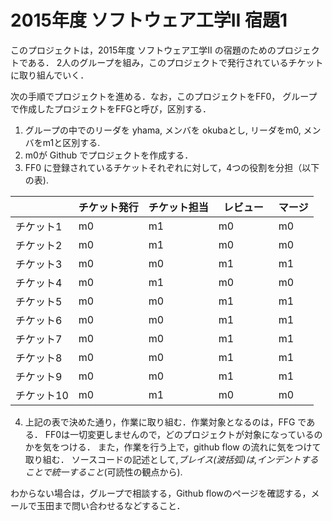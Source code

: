 # 2015年度 ソフトウェア工学II 宿題1

このプロジェクトは，2015年度 ソフトウェア工学II の宿題のためのプロジェクトである．
2人のグループを組み，このプロジェクトで発行されているチケットに取り組んでいく．

次の手順でプロジェクトを進める．なお，このプロジェクトをFF0，
グループで作成したプロジェクトをFFGと呼び，区別する．

1. グループの中でのリーダを  yhama, メンバを okubaとし, リーダをm0, メンバをm1と区別する.
2. m0が Github でプロジェクトを作成する．
3. FF0 に登録されているチケットそれぞれに対して，4つの役割を分担（以下の表).


|          | チケット発行 | チケット担当 | レビュー　| マージ |
|----------|------------|-------------|---------|--------|
| チケット1 | m0 | m1 | m0 | m0 |
| チケット2 | m0 | m1 | m0 | m0 |
| チケット3 | m0 | m0 | m1 | m1 |
| チケット4 | m0 | m1| m0 | m0 |
| チケット5 | m0 | m0 | m1 | m1 |
| チケット6 | m0 | m0 | m1 | m1 |
| チケット7 | m0 | m0 | m1 | m1 |
| チケット8 | m0 | m0 | m1 | m1 |
| チケット9 | m0 | m0 | m1| m1 |
| チケット10 | m0 | m1| m0 | m0 |


4. 上記の表で決めた通り，作業に取り組む．作業対象となるのは，FFG である．
   FF0は一切変更しませんので，どのプロジェクトが対象になっているのかを気をつける．
   また，作業を行う上で，github flow の流れに気をつけて取り組む．
   ソースコードの記述として,*ブレイス(波括弧)は,インデントすることで統一すること*(可読性の観点から).

わからない場合は，グループで相談する，Github flowのページを確認する，メールで玉田まで問い合わせるなどすること．

